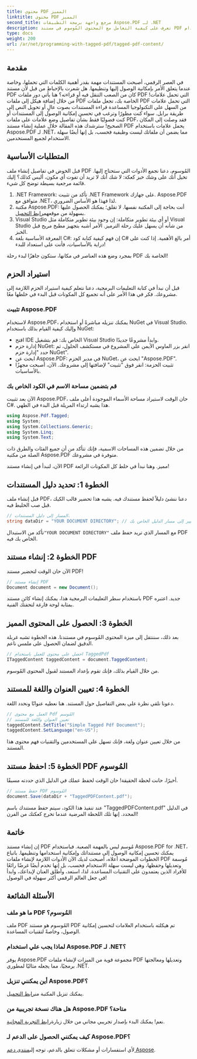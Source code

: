 ```yaml
---
title: محتوى PDF المميز
linktitle: محتوى PDF المميز
second_title: مرجع واجهة برمجة التطبيقات Aspose.PDF لـ .NET
description: تعرف على كيفية التعامل مع المحتوى المُوسوم في مستند PDF باستخدام Aspose.PDF for .NET. دليل خطوة بخطوة لاستخدام العلامات.
type: docs
weight: 200
url: /ar/net/programming-with-tagged-pdf/tagged-pdf-content/
---
```

## مقدمة

في العصر الرقمي، أصبحت المستندات مهمة بقدر أهمية الكلمات التي تحملها، وخاصة عندما يتعلق الأمر بإمكانية الوصول إليها وتنظيمها. هل شعرت بالإحباط من قبل لأن مستند PDF كان من الصعب التنقل فيه أو قراءته؟ هنا يأتي دور ملفات PDF التي تحمل علامات! من خلال إضافة هيكل إلى ملفات PDF الخاصة بك، تجعل ملفات PDF التي تحمل علامات من السهل على التكنولوجيا المساعدة قراءة المستندات بصوت عالٍ أو تحويل النص إلى طريقة برايل. سواء كنت مطورًا وترغب في تحسين إمكانية الوصول إلى المستندات أو كنت فضوليًا فقط بشأن تفاصيل وضع علامات على ملفات PDF، فقد وصلت إلى المكان الصحيح! سترشدك هذه المقالة خلال عملية إنشاء مستند PDF يحمل علامات باستخدام Aspose.PDF لـ .NET، مما يضمن أن ملفاتك ليست وظيفية فحسب، بل إنها أيضًا سهلة الاستخدام لجميع المستخدمين.

## المتطلبات الأساسية

قبل الخوض في تفاصيل إنشاء ملف PDF المُوسوم، دعنا نجمع الأدوات التي ستحتاج إليها. تخيل أنك على وشك خبز كعكة: لا شك أنك لا تريد أن تفوت أي مكون، أليس كذلك؟ إليك قائمة مرجعية بسيطة توضح كل شيء.

1. .NET Framework: تأكد من تثبيت .NET Framework على جهازك. Aspose.PDF متوافق مع .NET، لذا فهذا هو الأساس الضروري.
2.  مكتبة Aspose.PDF: أنت بحاجة إلى المكتبة نفسها. لا تقلق؛ يمكنك الحصول عليها بسهولة من موقعهم[رابط التحميل](https://releases.aspose.com/pdf/net/).
3. Visual Studio أو أي بيئة تطوير متكاملة: إن وجود بيئة تطوير متكاملة مثل Visual Studio من شأنه أن يسهل عليك رحلة الترميز. الأمر أشبه بتجهيز مطبخ مريح قبل الخبز.
4. المعرفة الأساسية بلغة C#: إن فهم كيفية كتابة كود C# أمر بالغ الأهمية. إذا كنت على دراية بالأساسيات، فأنت على استعداد للبدء!

بمجرد وضع هذه العناصر في مكانها، ستكون جاهزًا لبدء رحلة PDF الخاصة بك!

## استيراد الحزم

قبل أن نبدأ في كتابة التعليمات البرمجية، دعنا نتعلم كيفية استيراد الحزم اللازمة إلى مشروعك. فكر في هذا الأمر على أنه تجميع كل المكونات قبل البدء في خلطها معًا.

### تثبيت Aspose.PDF

لاستخدام Aspose.PDF، يمكنك تنزيله مباشرةً أو استخدام NuGet في Visual Studio. وإليك كيفية القيام بذلك باستخدام NuGet:

- افتح IDE الخاص بك: قم بتشغيل Visual Studio وابدأ مشروعًا جديدًا.
- إدارة حزم NuGet: انقر بزر الماوس الأيمن على المشروع في مستكشف الحلول، ثم حدد "إدارة حزم NuGet".
- ابحث عن Aspose.PDF: في مدير الحزم NuGet، ابحث عن "Aspose.PDF".
- تثبيت الحزمة: انقر فوق "تثبيت" لإضافتها إلى مشروعك. الآن، أصبحت مجهزًا بالأساسيات.

### قم بتضمين مساحة الاسم في الكود الخاص بك

الآن بعد تثبيت Aspose.PDF، حان الوقت لاستيراد مساحة الأسماء الموجودة أعلى ملف C#. هذا يشبه ارتداء المريلة قبل البدء في الطهي.

```csharp
using Aspose.Pdf.Tagged;
using System;
using System.Collections.Generic;
using System.Linq;
using System.Text;
```

من خلال تضمين هذه المساحات الاسمية، فإنك تتأكد من أن جميع الفئات والطرق ذات الصلة من مكتبة Aspose.PDF متوفرة في مشروعك.

الآن، لنبدأ في إنشاء مستند PDF مميز. وهنا نبدأ في خلط كل المكونات الرائعة!

## الخطوة 1: تحديد دليل المستندات

قبل إنشاء ملف PDF، دعنا ننشئ دليلاً لحفظ مستندك فيه. يشبه هذا تحضير قالب الكيك قبل صب الخليط فيه.

```csharp
// المسار إلى دليل المستندات.
string dataDir = "YOUR DOCUMENT DIRECTORY"; // التغيير إلى مسار الدليل الخاص بك
```

 تأكد من الاستبدال`"YOUR DOCUMENT DIRECTORY"` مع المسار الذي تريد حفظ ملف PDF الخاص بك فيه. 

## الخطوة 2: إنشاء مستند PDF

الآن حان الوقت لتحضير مستند PDF! 

```csharp
// إنشاء مستند PDF
Document document = new Document();
```

باستخدام سطر التعليمات البرمجية هذا، يمكنك إنشاء كائن مستند PDF جديد. اعتبره بمثابة لوحة فارغة لتحفتك الفنية.

## الخطوة 3: الحصول على المحتوى المميز

بعد ذلك، سننتقل إلى ميزة المحتوى المُوسوم في مستندنا. هذه الخطوة تشبه غربلة الدقيق لضمان الحصول على ملمس ناعم.

```csharp
// احصل على محتوى للعمل باستخدام TaggedPdf
ITaggedContent taggedContent = document.TaggedContent;
```

من خلال القيام بذلك، فإنك تقوم بإعداد المستند لقبول المحتوى المُوسوم.

## الخطوة 4: تعيين العنوان واللغة للمستند

دعونا نلقي نظرة على بعض التفاصيل حول المستند. هنا نعطيه عنوانًا ونحدد اللغة. 

```csharp
// العمل مع محتوى Pdf المُوسم
// تعيين العنوان واللغة للمستند
taggedContent.SetTitle("Simple Tagged Pdf Document");
taggedContent.SetLanguage("en-US");
```

من خلال تعيين عنوان ولغة، فإنك تسهل على المستخدمين والتقنيات فهم محتوى هذا المستند.

## الخطوة 5: احفظ مستند PDF المُوسوم

أخيرًا، حانت لحظة الحقيقة! حان الوقت لحفظ عملك في الدليل الذي حددته مسبقًا.

```csharp
// حفظ مستند PDF المُوسوم
document.Save(dataDir + "TaggedPDFContent.pdf");
```

عند تنفيذ هذا الكود، سيتم حفظ مستندك باسم "TaggedPDFContent.pdf" في الدليل المحدد. إنها تلك اللحظة المرضية عندما تخرج كعكتك من الفرن!

## خاتمة

إن إنشاء مستند PDF مُوسم ليس بالمهمة الصعبة. فباستخدام Aspose.PDF for .NET، يمكنك تحسين إمكانية الوصول إلى مستنداتك وإمكانية استخدامها وتنظيمها. باتباع الخطوات الموضحة أعلاه، أصبحت لديك الآن الأدوات اللازمة لإنشاء ملفات PDF مُوسمة وتعديلها وحفظها، وهي ليست سهلة الاستخدام فحسب، بل إنها تخدم أيضًا غرضًا رائعًا للأفراد الذين يعتمدون على التقنيات المساعدة. لذا، استعد، وأطلق العنان لإبداعك، وابدأ في جعل العالم الرقمي أكثر سهولة في الوصول!

## الأسئلة الشائعة

### ما هو ملف PDF المُوسوم؟
ملف PDF المُوسوم هو مستند PDF تم هيكلته باستخدام العلامات لتحسين إمكانية الوصول، وخاصةً لتقنيات المساعدة.

### لماذا يجب علي استخدام Aspose.PDF لـ .NET؟
يوفر Aspose.PDF مجموعة قوية من الميزات لإنشاء ملفات PDF وتعديلها ومعالجتها برمجيًا، مما يجعله مثاليًا لمطوري .NET.

### أين يمكنني تنزيل Aspose.PDF؟
 يمكنك تنزيل المكتبة من[رابط التحميل](https://releases.aspose.com/pdf/net/).

### هل هناك نسخة تجريبية من Aspose.PDF متاحة؟
 نعم! يمكنك البدء بإصدار تجريبي مجاني من خلال زيارة[رابط التجربة المجانية](https://releases.aspose.com/).

### كيف يمكنني الحصول على الدعم لـ Aspose.PDF؟
 لأي استفسارات أو مشكلات تتعلق بالدعم، توجه إلى[منتدى دعم Aspose](https://forum.aspose.com/c/pdf/10).